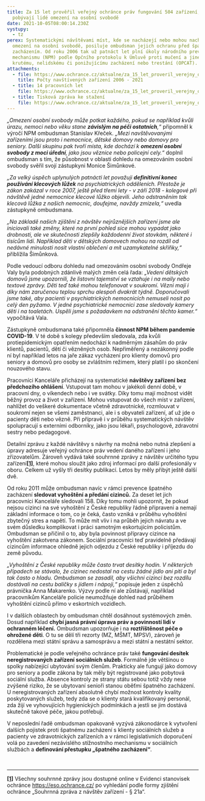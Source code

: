 ```yaml
---
title: Za 15 let prověřil veřejný ochránce práv fungování 504 zařízení, v nichž
  pobývají lidé omezení na osobní svobodě
date: 2021-10-05T08:00:14.230Z
vystupy:
  - tz
perex: Systematickými návštěvami míst, kde se nacházejí nebo mohou nacházet lidé
  omezení na osobní svobodě, posiluje ombudsman jejich ochranu před špatným
  zacházením. Od roku 2006 tak už patnáct let plní úkoly národního preventivního
  mechanismu (NPM) podle Opčního protokolu k Úmluvě proti mučení a jinému
  krutému, nelidskému či ponižujícímu zacházení nebo trestání (OPCAT).
attachments:
  - file: https://www.ochrance.cz/aktualne/za_15_let_proveril_verejny_ochrance_prav_fungovani_504_zarizeni_v_nichz_pobyvaji_lide_omezeni_na_osobni_svobode/01_graf_-_pocty_navstivenych_zarizeni.png
    title: Počty navštívených zařízení 2006 - 2021
  - title: 14 pracovních let
    file: https://www.ochrance.cz/aktualne/za_15_let_proveril_verejny_ochrance_prav_fungovani_504_zarizeni_v_nichz_pobyvaji_lide_omezeni_na_osobni_svobode/05_graf_-_14_pracovnich_let.png
  - title: Tisková zpráva ke stažení
    file: https://www.ochrance.cz/aktualne/za_15_let_proveril_verejny_ochrance_prav_fungovani_504_zarizeni_v_nichz_pobyvaji_lide_omezeni_na_osobni_svobode/tz_15_let_npm.pdf
---
```

<p><em>&bdquo;Omezení osobní svobody může potkat každého, pokud se například kvůli úrazu, nemoci nebo věku stane <strong>závislým na péči ostatních</strong>,&ldquo;</em> připomněl k výročí NPM ombudsman Stanislav Křeček. <em>&bdquo;Mezi navštěvovanými zařízeními jsou proto i nemocnice, dětské domovy nebo domovy pro seniory. Další skupinu pak tvoří místa, kde dochází k <strong>omezení osobní svobody z moci úřední</strong>, jako jsou věznice nebo policejní cely.&ldquo;</em> doplnil ombudsman s tím, že působnost v oblasti dohledu na omezováním osobní svobody svěřil svojí zástupkyni Monice Šimůnkové.</p>

<p><em>&bdquo;Za velký úspěch uplynulých patnácti let považuji <strong>definitivní konec používání klecových lůžek</strong> na psychiatrických odděleních. Přestože je zákon zakázal v roce 2007, ještě před třemi lety - v září 2018 - kolegové při návštěvě jedné nemocnice klecové lůžko objevili. Jeho odstraněním tak klecová lůžka z našich nemocnic, doufejme, navždy zmizela,&ldquo;</em> uvedla zástupkyně ombudsmana.</p>

<p><em>&bdquo;Na základě našich zjištění z návštěv nejrůznějších zařízení jsme ale iniciovali také změny, které na první pohled sice mohou vypadat jako drobnosti, ale ve skutečnosti zlepšily každodenní život stovkám, některé i tisícům lidí. Například děti v dětských domovech mohou na rozdíl od nedávné minulosti nosit vlastní oblečení a mít uzamykatelné skříňky,&ldquo;</em> přiblížila Šimůnková.</p>

<p>Podle vedoucí odboru dohledu nad omezováním osobní svobody Ondřeje Valy byla podobných zdánlivě malých změn celá řada: <em>&bdquo;Vedení dětských domovů jsme upozornili, že listovní tajemství se vztahuje i na maily nebo textové zprávy. Děti teď také mohou telefonovat v soukromí. Vězni mají i díky nám zaručenou teplou sprchu alespoň dvakrát týdně. Doporučovali jsme také, aby pacienti v psychiatrických nemocnicích nemuseli nosit po celý den pyžamo. V jedné psychiatrické nemocnici zase sledovaly kamery děti i na toaletách. Uspěli jsme s požadavkem na odstranění těchto kamer.&ldquo; </em>vypočítává Vala.</p>

<p>Zástupkyně ombudsmana také připomněla <strong>činnost NPM během pandemie COVID-19</strong>. V té době s kolegy především sledovala, zda kvůli protiepidemickým opatřením nedochází k nadměrným zásahům do práv klientů, pacientů, dětí či vězněných osob. Nepřiměřený a nezákonný podle ní byl například letos na jaře zákaz vycházení pro klienty domovů pro seniory a domovů pro osoby se zvláštním režimem, který platil i po skončení nouzového stavu.</p>

<p>Pracovníci Kanceláře přicházejí na systematické <strong>návštěvy zařízení</strong> <strong>bez předchozího ohlášení</strong>. Vstupovat tam mohou v jakékoli denní době, v pracovní dny, o víkendech nebo i ve svátky. Díky tomu mají možnost vidět běžný provoz a život v zařízení. Mohou vstupovat do všech míst v zařízení, nahlížet do veškeré dokumentace včetně zdravotnické, rozmlouvat v soukromí nejen se všemi zaměstnanci, ale i s obyvateli zařízení, ať už jde o pacienty děti nebo vězně. Při přípravě i v průběhu systematických návštěv spolupracují s externími odborníky, jako jsou lékaři, psychologové, zdravotní sestry nebo pedagogové.</p>

<p>Detailní zprávu z každé návštěvy s návrhy na možná nebo nutná zlepšení a úpravy adresuje veřejný ochránce práv vedení daného zařízení i jeho zřizovatelům. Zároveň vydává také souhrnné zprávy z návštěv určitého typu zařízení<a href="#_ftn1"><strong><strong>[1]</strong></strong></a>, které mohou sloužit jako zdroj informací pro další profesionály v oboru. Celkem už vyšly tři desítky publikací. Letos by měly přibýt ještě další dvě.</p>

<p>Od roku 2011 může ombudsman navíc v rámci prevence špatného zacházení <strong>sledovat vyhoštění a předání cizinců.</strong> Za deset let jich pracovníci Kanceláře sledovali 158. Díky tomu mohli upozornit, že pokud nejsou cizinci na své vyhoštění z České republiky řádně připraveni a nemají základní informace o tom, co je čeká, často vzniká v průběhu vyhoštění zbytečný stres a napětí. To může mít vliv i na průběh jejich návratu a ve svém důsledku komplikovat i práci samotným eskortujícím policistům. Ombudsman se přičinil o to, aby byla povinnost přípravy cizince na vyhoštění zakotvena zákonem. Sociální pracovníci teď pravidelně předávají cizincům informace ohledně jejich odjezdu z České republiky i příjezdu do země původu.</p>

<p><em>&bdquo;Vyhoštění z České republiky může často trvat desítky hodin. V některých případech se stávalo, že cizinec nedostal na cestu žádné jídlo ani pití a byl tak často o hladu. Ombudsman se zasadil, aby všichni cizinci bez rozdílu dostávali na cestu balíčky s jídlem i nápoji,&ldquo;</em> popisuje jeden z úspěchů právnička Anna Makarenko. Výzvy podle ní ale zůstávají, například pracovníkům Kanceláře policie neumožňuje dohled nad průběhem vyhoštění cizinců přímo v eskortních vozidlech.</p>

<p>I v dalších oblastech by ombudsman chtěl dosáhnout systémových změn. Dosud například <strong>chybí jasná právní úprava práv a povinností lidí v ochranném léčení.</strong> Ombudsman upozorňuje i na <strong>roztříštěnost péče o ohrožené děti</strong>. O tu se dělí tři rezorty (MZ, MŠMT, MPSV), zároveň je rozdělena mezi státní správu a samosprávu a mezi státní a nestátní sektor.</p>

<p>Problematické je podle veřejného ochránce práv také <strong>fungování desítek neregistrovaných zařízení sociálních služeb</strong>. Formálně jde většinou o spolky nabízející ubytování svým členům. Prakticky ale fungují jako domovy pro seniory a podle zákona by tak měly být registrované jako pobytová sociální služba. Absence kontroly ze strany státu sebou totiž vždy nese zvýšené riziko, že se ubytovaní senioři stanou oběťmi špatného zacházení. U neregistrovaných zařízení absolutně chybí možnost kontroly kvality poskytovaných služeb, tedy zda se o klienty stará kvalifikovaný personál, zda žijí ve vyhovujících hygienických podmínkách a jestli se jim dostává skutečně takové péče, jakou potřebují.</p>

<p>V neposlední řadě ombudsman opakovaně vyzývá zákonodárce k vytvoření dalších pojistek proti špatnému zacházení s klienty sociálních služeb a pacienty ve zdravotnických zařízeních a v rámci legislativních doporučení volá po zavedení nezávislého stížnostního mechanismu v sociálních službách a <strong>definování přestupku &bdquo;špatného zacházení&ldquo;</strong>.</p>

<p>&nbsp;</p>

<hr />
<p><a href="#_ftnref1"><strong><strong>[1]</strong></strong></a> Všechny souhrnné zprávy jsou dostupné online v&nbsp;Evidenci stanovisek ochránce <a href="https://eso.ochrance.cz/">https://eso.ochrance.cz/</a> po vyhledání podle formy zjištění ochránce &bdquo;Souhrnná zpráva z návštěv zařízení - &sect; 21a&ldquo;.</p>
